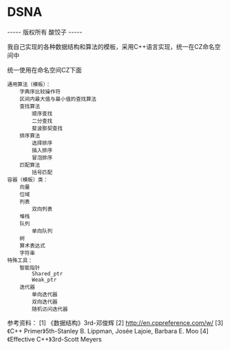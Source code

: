 # DSNA

----- 版权所有 酸饺子 -----

我自己实现的各种数据结构和算法的模板，采用C++语言实现，统一在CZ命名空间中

统一使用在命名空间CZ下面

    通用算法（模板）：
        字典序比较操作符
        区间内最大值与最小值的查找算法
        查找算法
            顺序查找
            二分查找
            斐波那契查找
        排序算法
            选择排序
            插入排序
            冒泡排序
        匹配算法
            括号匹配
    容器（模板）类：
        向量
        位域
        列表
            双向列表
        堆栈
        队列
            单向队列
        树
        算术表达式
        字符串
    特殊工具：
        智能指针
            Shared_ptr
            Weak_ptr
        迭代器
            单向迭代器
            双向迭代器
            随机访问迭代器

参考资料：
[1] 《数据结构》3rd-邓俊辉
[2] http://en.cppreference.com/w/
[3] 《C++ Primer》5th-Stanley B. Lippman, Josée Lajoie, Barbara E. Moo
[4] 《Effective C++》3rd-Scott Meyers
